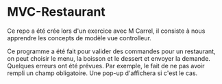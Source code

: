 # MVC-Restaurant
Ce repo a été crée lors d'un exercice avec M Carrel, il consiste à nous apprendre les concepts de modèle vue controlleur. 

Ce programme a été fait pour valider des commandes pour un restaurant, on peut choisir le menu, la boisson et le dessert et envoyer la demande. Quelques erreurs ont été prévues. Par exemple, le fait de ne pas avoir rempli un champ obligatoire. Une pop-up d'affichera si c'est le cas.
